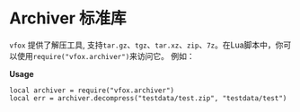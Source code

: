 # Archiver 标准库

`vfox` 提供了解压工具, 支持`tar.gz`、`tgz`、`tar.xz`、`zip`、`7z`。在Lua脚本中，你可以使用`require("vfox.archiver")`来访问它。
例如：

**Usage**
```shell
local archiver = require("vfox.archiver")
local err = archiver.decompress("testdata/test.zip", "testdata/test")
```